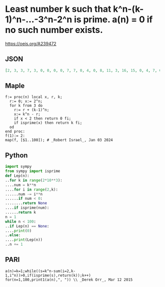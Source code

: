 # Least number k such that k^n\-\(k\-1\)^n\-\.\.\.\-3^n\-2^n is prime\. a\(n\) \= 0 if no such number exists\.
https://oeis.org/A239472
## JSON
```JSON
[2, 3, 3, 7, 3, 0, 0, 0, 0, 7, 7, 0, 4, 0, 8, 11, 3, 16, 15, 0, 4, 7, 0, 23, 0, 19, 12, 11, 3, 0, 3, 7, 12, 0, 12, 0, 0, 0, 0, 0, 16, 0, 0, 0, 59, 11, 44, 32, 16, 0, 0, 0, 3, 0, 23, 0, 20, 75, 3, 0, 28, 0, 0, 0, 36, 0, 60, 0, 0, 0, 36, 0, 0, 0, 0, 19, 0, 0, 0, 0, 0, 91, 75, 0, 0, 0, 32, 108, 7, 0, 60, 0, 40, 39, 0, 0, 0, 0, 80]
```
## Maple
```Maple
f:= proc(n) local x, r, k;
  r:= 0; x:= 2^n;
  for k from 3 do
    r:= r + (k-1)^n;
    x:= k^n - r;
    if x < 2 then return 0 fi;
    if isprime(x) then return k fi;
  od
end proc:
f(1):= 2:
map(f, [$1..100]); # _Robert Israel_, Jan 03 2024
```
## Python
```Python
import sympy
from sympy import isprime
def Lep(n):
..for k in range(2*10**3):
....num = k**n
....for i in range(2,k):
......num -= i**n
......if num < 0:
........return None
....if isprime(num):
......return k
n = 1
while n < 100:
..if Lep(n) == None:
....print(0)
..else:
....print(Lep(n))
..n += 1
```
## PARI
```PARI
a(n)=k=1;while((s=k^n-sum(i=2,k-1,i^n))>0,if(isprime(s),return(k));k++)
for(n=1,100,print1(a(n),", ")) \\ _Derek Orr_, Mar 12 2015
```
